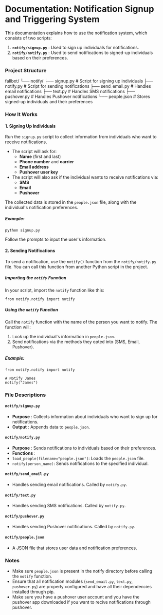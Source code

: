 # Documentation: Notification Signup and Triggering System

This documentation explains how to use the notification system, which consists of two scripts:

1. **`notify/signup.py`** : Used to sign up individuals for notifications.
2. **`notify/notify.py`** : Used to send notifications to signed-up individuals based on their preferences.

### Project Structure

fallbot/
└── notify/
    ├── signup.py          # Script for signing up individuals
    ├── notify.py          # Script for sending notifications
    ├── send_email.py      # Handles email notifications
    ├── text.py            # Handles SMS notifications
    ├── pushover.py        # Handles Pushover notifications
    └── people.json        # Stores signed-up individuals and their preferences

### How It Works

#### 1. **Signing Up Individuals**

Run the `signup.py` script to collect information from individuals who want to receive notifications.

* The script will ask for:
  * **Name** (first and last)
  * **Phone number** and **carrier**
  * **Email address**
  * **Pushover user key**
* The script will also ask if the individual wants to receive notifications via:
  * **SMS**
  * **Email**
  * **Pushover**

The collected data is stored in the `people.json` file, along with the individual's notification preferences.

##### Example:

``python signup.py``

Follow the prompts to input the user's information.


#### 2. **Sending Notifications**

To send a notification, use the `notify()` function from the `notify/notify.py` file. You can call this function from another Python script in the project.

##### Importing the `notify` Function

In your script, import the `notify` function like this:

``from notify.notify import notify``

##### Using the `notify` Function

Call the `notify` function with the name of the person you want to notify. The function will:

1. Look up the individual's information in `people.json`.
2. Send notifications via the methods they opted into (SMS, Email, Pushover).

##### Example:

```
from notify.notify import notify

# Notify James
notify("James")
```


### File Descriptions

#### `notify/signup.py`

* **Purpose** : Collects information about individuals who want to sign up for notifications.
* **Output** : Appends data to `people.json`.

#### `notify/notify.py`

* **Purpose** : Sends notifications to individuals based on their preferences.
* **Functions** :
* `load_people(filename="people.json")`: Loads the `people.json` file.
* `notify(person_name)`: Sends notifications to the specified individual.

#### `notify/send_email.py`

* Handles sending email notifications. Called by `notify.py`.

#### `notify/text.py`

* Handles sending SMS notifications. Called by `notify.py`.

#### `notify/pushover.py`

* Handles sending Pushover notifications. Called by `notify.py`.

#### `notify/people.json`

* A JSON file that stores user data and notification preferences.


### Notes

* Make sure `people.json` is present in the notify directory before calling the `notify` function.
* Ensure that all notification modules (`send_email.py`, `text.py`, `pushover.py`) are properly configured and have all their dependencies installed through pip.
* Make sure you have a pushover user account and you have the pushover app downloaded if you want to recive notifications through pushover.
